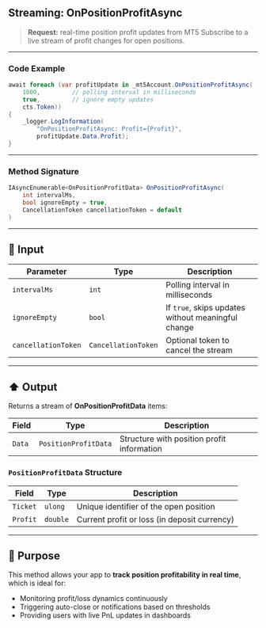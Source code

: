 ## Streaming: OnPositionProfitAsync

> **Request:** real-time position profit updates from MT5
> Subscribe to a live stream of profit changes for open positions.

---

### Code Example

```csharp
await foreach (var profitUpdate in _mt5Account.OnPositionProfitAsync(
    1000,         // polling interval in milliseconds
    true,         // ignore empty updates
    cts.Token))
{
    _logger.LogInformation(
        "OnPositionProfitAsync: Profit={Profit}",
        profitUpdate.Data.Profit);
}
```

---

### Method Signature

```csharp
IAsyncEnumerable<OnPositionProfitData> OnPositionProfitAsync(
    int intervalMs,
    bool ignoreEmpty = true,
    CancellationToken cancellationToken = default
)
```

---

## 🔽 Input

| Parameter           | Type                | Description                                        |
| ------------------- | ------------------- | -------------------------------------------------- |
| `intervalMs`        | `int`               | Polling interval in milliseconds                   |
| `ignoreEmpty`       | `bool`              | If `true`, skips updates without meaningful change |
| `cancellationToken` | `CancellationToken` | Optional token to cancel the stream                |

---

## ⬆️ Output

Returns a stream of **OnPositionProfitData** items:

| Field  | Type                 | Description                                |
| ------ | -------------------- | ------------------------------------------ |
| `Data` | `PositionProfitData` | Structure with position profit information |

### `PositionProfitData` Structure

| Field    | Type     | Description                                  |
| -------- | -------- | -------------------------------------------- |
| `Ticket` | `ulong`  | Unique identifier of the open position       |
| `Profit` | `double` | Current profit or loss (in deposit currency) |

---

## 🎯 Purpose

This method allows your app to **track position profitability in real time**, which is ideal for:

* Monitoring profit/loss dynamics continuously
* Triggering auto-close or notifications based on thresholds
* Providing users with live PnL updates in dashboards
